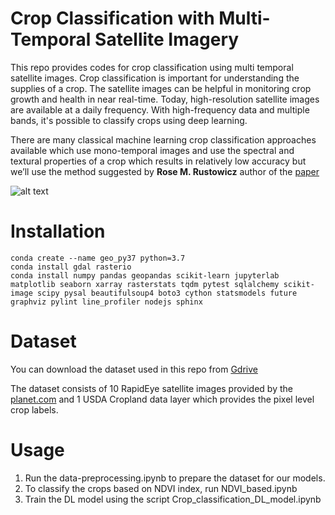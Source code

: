 # Crop Classification with Multi-Temporal Satellite Imagery

This repo provides codes for crop classification using multi temporal satellite images. Crop classification is important for understanding the supplies of a crop. The satellite images can be helpful in monitoring crop growth and health in near real-time. Today, high-resolution satellite images are available at a daily frequency. With high-frequency data and multiple bands, it's possible to classify crops using deep learning.

There are many classical machine learning crop classification approaches available which use mono-temporal images and use the spectral and textural properties of a crop which results in relatively low accuracy but we’ll use the method suggested by **Rose M. Rustowicz** author of the [paper](http://cs229.stanford.edu/proj2017/final-reports/5243811.pdf)

![alt text](https://github.com/bhavesh907/Crop-Classification/blob/master/cover1.png "cover")

# Installation

```
conda create --name geo_py37 python=3.7
conda install gdal rasterio
conda install numpy pandas geopandas scikit-learn jupyterlab matplotlib seaborn xarray rasterstats tqdm pytest sqlalchemy scikit-image scipy pysal beautifulsoup4 boto3 cython statsmodels future graphviz pylint line_profiler nodejs sphinx

```

# Dataset
You can download the dataset used in this repo from [Gdrive](https://drive.google.com/drive/folders/1go32yGsEoLkYQi48qVQoG7shDuTgfjf4?usp=sharing)

The dataset consists of 10 RapidEye satellite images provided by the [planet.com](https://www.planet.com/) and 1 USDA Cropland data layer which provides the pixel level crop labels. 

# Usage
1. Run the data-preprocessing.ipynb to prepare the dataset for our models.
2. To classify the crops based on NDVI index, run NDVI_based.ipynb
3. Train the DL model using the script Crop_classification_DL_model.ipynb
